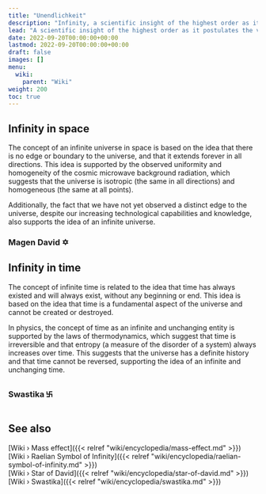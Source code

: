 ```yaml
---
title: "Unendlichkeit"
description: "Infinity, a scientific insight of the highest order as it postulates the very perpetual extent of time as well of space. There is no center as there is no beginning nor end. Two ancient symbols known throughout the world and ages testify of this wisdom of old given to us by the Elohim, namely the Swastika representing the cyclical nature of time and timelessness, and Magen David representing in turn that what is above is below, meaning the way space expands to greater macrosopic levels is the same as the way the space within the microscopic levels folds down to."
lead: "A scientific insight of the highest order as it postulates the very perpetual extent of time as well of space. There is no center as there is no beginning nor end. Two ancient symbols known throughout the world and ages testify of this wisdom of old given to us by the Elohim, namely the Swastika representing the cyclical nature of time and timelessness, and Magen David representing in turn that what is above is below, meaning the way space expands to greater macrosopic levels is the same as the way the space within the microscopic levels folds down to."
date: 2022-09-20T00:00:00+00:00
lastmod: 2022-09-20T00:00:00+00:00
draft: false
images: []
menu:
  wiki:
    parent: "Wiki"
weight: 200
toc: true
---
```


## Infinity in space

The concept of an infinite universe in space is based on the idea that there is no edge or boundary to the universe, and that it extends forever in all directions. This idea is supported by the observed uniformity and homogeneity of the cosmic microwave background radiation, which suggests that the universe is isotropic (the same in all directions) and homogeneous (the same at all points).

Additionally, the fact that we have not yet observed a distinct edge to the universe, despite our increasing technological capabilities and knowledge, also supports the idea of an infinite universe.

### Magen David ✡

## Infinity in time

The concept of infinite time is related to the idea that time has always existed and will always exist, without any beginning or end. This idea is based on the idea that time is a fundamental aspect of the universe and cannot be created or destroyed.

In physics, the concept of time as an infinite and unchanging entity is supported by the laws of thermodynamics, which suggest that time is irreversible and that entropy (a measure of the disorder of a system) always increases over time. This suggests that the universe has a definite history and that time cannot be reversed, supporting the idea of an infinite and unchanging time.

### Swastika ࿕

## See also

[Wiki › Mass effect]({{< relref "wiki/encyclopedia/mass-effect.md" >}})</br>
[Wiki › Raelian Symbol of Infinity]({{< relref "wiki/encyclopedia/raelian-symbol-of-infinity.md" >}})</br>
[Wiki › Star of David]({{< relref "wiki/encyclopedia/star-of-david.md" >}})</br>
[Wiki › Swastika]({{< relref "wiki/encyclopedia/swastika.md" >}})</br>
